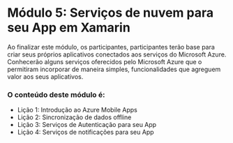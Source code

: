 # Módulo 5: Serviços de nuvem para seu App em Xamarin 

Ao finalizar este módulo, os participantes, participantes terão base para criar seus próprios aplicativos conectados aos serviços do Microsoft Azure. Conhecerão alguns serviços oferecidos pelo Microsoft Azure que o permitiram incorporar de maneira simples, funcionalidades que agreguem valor aos seus aplicativos.

### O conteúdo deste módulo é:

- Lição 1: Introdução ao Azure Mobile Apps
- Lição 2: Sincronização de dados offline
- Lição 3: Serviços de Autenticação para seu App
- Lição 4: Serviços de notificações para seu App
